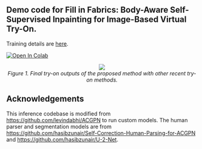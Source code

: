 ## Demo code for Fill in Fabrics: Body-Aware Self-Supervised Inpainting for Image-Based Virtual Try-On.


Training details are [here](https://github.com/dktunited/fifa_train).

[colab-badge]: <https://colab.research.google.com/assets/colab-badge.svg>
[![Open In Colab][colab-badge]](https://colab.research.google.com/github/hasibzunair/residual-acgpn-demo/blob/main/demo.ipynb)

<p align="center">
    <a href="#"><img src="./media/vis.png"></a> <br/>
    <em>
    Figure 1. Final try-on outputs of the proposed method with other recent try-on methods.
    </em>
</p>

## Acknowledgements

This inference codebase is modified from https://github.com/levindabhi/ACGPN to run custom models. The human parser and segmentation models are from https://github.com/hasibzunair/Self-Correction-Human-Parsing-for-ACGPN and https://github.com/hasibzunair/U-2-Net.
